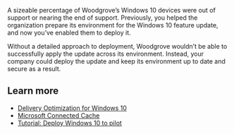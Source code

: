A sizeable percentage of Woodgrove’s Windows 10 devices were out of support or nearing the end of support. Previously, you helped the organization prepare its environment for the Windows 10 feature update, and now you’ve enabled them to deploy it.

Without a detailed approach to deployment, Woodgrove wouldn’t be able to successfully apply the update across its environment. Instead, your company could deploy the update and keep its environment up to date and secure as a result.

## Learn more

- [Delivery Optimization for Windows 10](https://docs.microsoft.com/windows/deployment/update/waas-delivery-optimization#requirements)
- [Microsoft Connected Cache](https://docs.microsoft.com/mem/configmgr/core/plan-design/hierarchy/microsoft-connected-cache)
- [Tutorial: Deploy Windows 10 to pilot](https://docs.microsoft.com/mem/configmgr/desktop-analytics/tutorial-windows10)